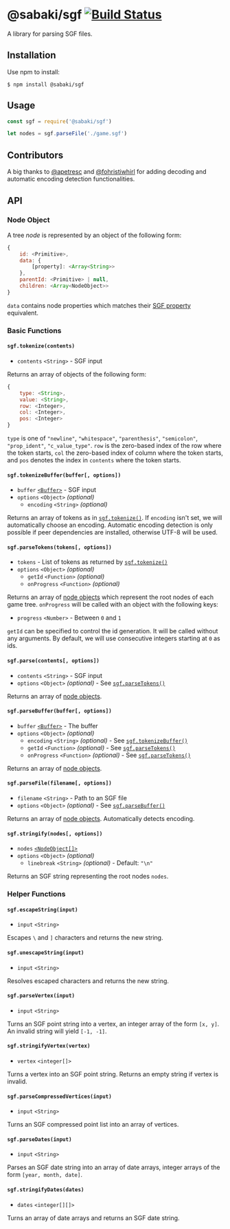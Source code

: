 # @sabaki/sgf [![Build Status](https://travis-ci.org/SabakiHQ/sgf.svg?branch=master)](https://travis-ci.org/SabakiHQ/sgf)

A library for parsing SGF files.

## Installation

Use npm to install:

~~~
$ npm install @sabaki/sgf
~~~

## Usage

~~~js
const sgf = require('@sabaki/sgf')

let nodes = sgf.parseFile('./game.sgf')
~~~

## Contributors

A big thanks to [@apetresc](https://github.com/apetresc) and [@fohristiwhirl](https://github.com/fohristiwhirl) for adding decoding and automatic encoding detection functionalities.

## API

### Node Object

A tree *node* is represented by an object of the following form:

~~~js
{
    id: <Primitive>,
    data: {
        [property]: <Array<String>>
    },
    parentId: <Primitive> | null,
    children: <Array<NodeObject>>
}
~~~

`data` contains node properties which matches their [SGF property](https://www.red-bean.com/sgf/proplist.html) equivalent.

### Basic Functions

#### `sgf.tokenize(contents)`

- `contents` `<String>` - SGF input

Returns an array of objects of the following form:

~~~js
{
    type: <String>,
    value: <String>,
    row: <Integer>,
    col: <Integer>,
    pos: <Integer>
}
~~~

`type` is one of `"newline"`, `"whitespace"`, `"parenthesis"`, `"semicolon"`, `"prop_ident"`, `"c_value_type"`. `row` is the zero-based index of the row where the token starts, `col` the zero-based index of column where the token starts, and `pos` denotes the index in `contents` where the token starts.

#### `sgf.tokenizeBuffer(buffer[, options])`

- `buffer` [`<Buffer>`](https://nodejs.org/api/buffer.html) - SGF input
- `options` `<Object>` *(optional)*
    - `encoding` `<String>` *(optional)*

Returns an array of tokens as in [`sgf.tokenize()`](#sgftokenizecontents). If `encoding` isn't set, we will automatically choose an encoding. Automatic encoding detection is only possible if peer dependencies are installed, otherwise UTF-8 will be used.

#### `sgf.parseTokens(tokens[, options])`

- `tokens` - List of tokens as returned by [`sgf.tokenize()`](#sgftokenizecontents)
- `options` `<Object>` *(optional)*
    - `getId` `<Function>` *(optional)*
    - `onProgress` `<Function>` *(optional)*

Returns an array of [node objects](#node-object) which represent the root nodes of each game tree. `onProgress` will be called with an object with the following keys:

- `progress` `<Number>` - Between `0` and `1`

`getId` can be specified to control the id generation. It will be called without any arguments. By default, we will use consecutive integers starting at `0` as ids.

#### `sgf.parse(contents[, options])`

- `contents` `<String>` - SGF input
- `options` `<Object>` *(optional)* - See [`sgf.parseTokens()`](#sgfparsetokenstokenscontents-options)

Returns an array of [node objects](#node-object).

#### `sgf.parseBuffer(buffer[, options])`

- `buffer` [`<Buffer>`](https://nodejs.org/api/buffer.html) - The buffer
- `options` `<Object>` *(optional)*
    - `encoding` `<String>` *(optional)* - See [`sgf.tokenizeBuffer()`](#sgftokenizebufferbuffer-options)
    - `getId` `<Function>` *(optional)* - See [`sgf.parseTokens()`](#sgfparsetokenstokenscontents-options)
    - `onProgress` `<Function>` *(optional)* - See [`sgf.parseTokens()`](#sgfparsetokenstokenscontents-options)

Returns an array of [node objects](#node-object).

#### `sgf.parseFile(filename[, options])`

- `filename` `<String>` - Path to an SGF file
- `options` `<Object>` *(optional)* - See [`sgf.parseBuffer()`](#sgfparsebufferbuffer-options)

Returns an array of [node objects](#node-object). Automatically detects encoding.

#### `sgf.stringify(nodes[, options])`

- `nodes` [`<NodeObject[]>`](#node-object)
- `options` `<Object>` *(optional)*
    - `linebreak` `<String>` *(optional)* - Default: `"\n"`

Returns an SGF string representing the root nodes `nodes`.

### Helper Functions

#### `sgf.escapeString(input)`

- `input` `<String>`

Escapes `\` and `]` characters and returns the new string.

#### `sgf.unescapeString(input)`

- `input` `<String>`

Resolves escaped characters and returns the new string.

#### `sgf.parseVertex(input)`

- `input` `<String>`

Turns an SGF point string into a vertex, an integer array of the form `[x, y]`. An invalid string will yield `[-1, -1]`.

#### `sgf.stringifyVertex(vertex)`

- `vertex` `<integer[]>`

Turns a vertex into an SGF point string. Returns an empty string if vertex is invalid.

#### `sgf.parseCompressedVertices(input)`

- `input` `<String>`

Turns an SGF compressed point list into an array of vertices.

#### `sgf.parseDates(input)`

- `input` `<String>`

Parses an SGF date string into an array of date arrays, integer arrays of the form `[year, month, date]`.

#### `sgf.stringifyDates(dates)`

- `dates` `<integer[][]>`

Turns an array of date arrays and returns an SGF date string.
